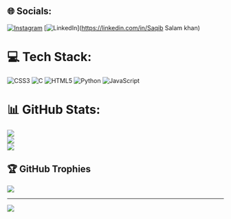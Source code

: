 
## 🌐 Socials:
[![Instagram](https://img.shields.io/badge/Instagram-%23E4405F.svg?logo=Instagram&logoColor=white)](https://instagram.com/saqib_khan1_) [![LinkedIn](https://img.shields.io/badge/LinkedIn-%230077B5.svg?logo=linkedin&logoColor=white)](https://linkedin.com/in/Saqib Salam khan) 

# 💻 Tech Stack:
![CSS3](https://img.shields.io/badge/css3-%231572B6.svg?style=for-the-badge&logo=css3&logoColor=white) ![C](https://img.shields.io/badge/c-%2300599C.svg?style=for-the-badge&logo=c&logoColor=white) ![HTML5](https://img.shields.io/badge/html5-%23E34F26.svg?style=for-the-badge&logo=html5&logoColor=white) ![Python](https://img.shields.io/badge/python-3670A0?style=for-the-badge&logo=python&logoColor=ffdd54) ![JavaScript](https://img.shields.io/badge/javascript-%23323330.svg?style=for-the-badge&logo=javascript&logoColor=%23F7DF1E)
# 📊 GitHub Stats:
![](https://github-readme-stats.vercel.app/api?username=saqibskhan&theme=radical&hide_border=false&include_all_commits=false&count_private=false)<br/>
![](https://github-readme-streak-stats.herokuapp.com/?user=saqibskhan&theme=radical&hide_border=false)<br/>
![](https://github-readme-stats.vercel.app/api/top-langs/?username=saqibskhan&theme=radical&hide_border=false&include_all_commits=false&count_private=false&layout=compact)

## 🏆 GitHub Trophies
![](https://github-profile-trophy.vercel.app/?username=saqibskhan&theme=radical&no-frame=false&no-bg=false&margin-w=4)

---
[![](https://visitcount.itsvg.in/api?id=saqibskhan&icon=0&color=0)](https://visitcount.itsvg.in)

<!-- Proudly created with GPRM ( https://gprm.itsvg.in ) -->
